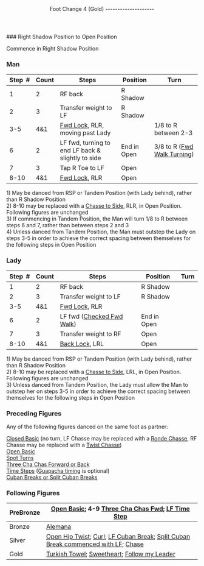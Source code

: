 <header>Foot Change 4 (Gold)
--------------------

 </header>### Right Shadow Position to Open Position

Commence in Right Shadow Position

### Man

 | **Step<span style="color:white">\_</span>\#** | **Count** | **Steps** | **Position** | **Turn** |
|---|---|---|---|---|
| 1 | 2 | RF back | R Shadow |  |
| 2 | 3 | Transfer weight to LF | R Shadow |  |
| 3-5 | 4&amp;1 | [Fwd Lock](../technique/c_lock.md#fwd), RLR, moving past Lady |  | 1/8 to R between 2-3 |
| 6 | 2 | LF fwd, turning to end LF back &amp; slightly to side | End in Open | 3/8 to R ([Fwd Walk Turning](../technique/cr_fwd_walk_turning.md)) |
| 7 | 3 | Tap R Toe to LF | Open |  |
| 8-10 | 4&amp;1 | [Fwd Lock](../technique/c_lock.md#fwd), RLR | Open |  |

1\) May be danced from RSP or Tandem Position (with Lady behind), rather than R Shadow Position  
 2) 8-10 may be replaced with a [Chasse to Side](../technique/c_side_chasse.md), RLR, in Open Position. Following figures are unchanged  
 3) If commencing in Tandem Position, the Man will turn 1/8 to R between steps 6 and 7, rather than between steps 2 and 3  
 4) Unless danced from Tandem Position, the Man must outstep the Lady on steps 3-5 in order to achieve the correct spacing between themselves for the following steps in Open Position

### Lady

 | **Step<span style="color:white">\_</span>\#** | **Count** | **Steps** | **Position** | **Turn** |
|---|---|---|---|---|
| 1 | 2 | RF back | R Shadow |  |
| 2 | 3 | Transfer weight to LF | R Shadow |  |
| 3-5 | 4&amp;1 | [Fwd Lock](../technique/c_lock.md#fwd), RLR |  |  |
| 6 | 2 | LF fwd ([Checked Fwd Walk](../technique/cr_checked_fwd_walk.md)) | End in Open |  |
| 7 | 3 | Transfer weight to RF | Open |  |
| 8-10 | 4&amp;1 | [Back Lock](../technique/c_lock.md#bwd), LRL | Open |  |

1\) May be danced from RSP or Tandem Position (with Lady behind), rather than R Shadow Position  
 2) 8-10 may be replaced with a [Chasse to Side](../technique/c_side_chasse.md), LRL, in Open Position. Following figures are unchanged  
 3) Unless danced from Tandem Position, the Lady must allow the Man to outstep her on steps 3-5 in order to achieve the correct spacing between themselves for the following steps in Open Position

### Preceding Figures

Any of the following figures danced on the same foot as partner:  
   
 [Closed Basic](closed_basic.md#closedbasic) (no turn, LF Chasse may be replaced with a [Ronde Chasse](../technique/c_ronde_chasse.md), RF Chasse may be replaced with a [Twist Chasse](../technique/c_twist_chasse.md))  
 [Open Basic](#openbasic)  
 [Spot Turns](spot_turn.md)  
 [Three Cha Chas Forward or Back](three_cha_chas_fwd_back.md)  
 [Time Steps](time_step.md) ([Guapacha timing](../technique/c_guapacha.md) is optional)  
 [Cuban Breaks or Split Cuban Breaks](cuban_breaks.md)

### Following Figures

 | PreBronze | [Open Basic](open_basic.md); 4-9 [Three Cha Chas Fwd](three_cha_chas_fwd_back.md#fwd); [LF Time Step](time_step.md#lf) |
|---|---|
| Bronze | [Alemana](alemana.md) |
| Silver | [Open Hip Twist](open_hip.md); [Curl](curl.md); [LF Cuban Break](cuban_breaks.md#lf); [Split Cuban Break commenced with LF](cuban_breaks.md#split); [Chase](chase.md) |
| Gold | [Turkish Towel](turkish_towel.md); [Sweetheart](sweetheart.md); [Follow my Leader](follow_leader.md) |